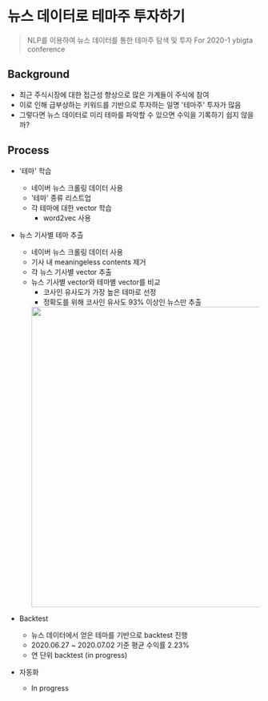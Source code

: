 # 뉴스 데이터로 테마주 투자하기
> NLP를 이용하여 뉴스 데이터를 통한 테마주 탐색 및 투자
> For 2020-1 ybigta conference

## Background
- 최근 주식시장에 대한 접근성 향상으로 많은 가계들이 주식에 참여
- 이로 인해 급부상하는 키워드를 기반으로 투자하는 일명 '테마주' 투자가 많음
- 그렇다면 뉴스 데이터로 미리 테마를 파악할 수 있으면 수익을 기록하기 쉽지 않을까?

## Process
- '테마' 학습
  - 네이버 뉴스 크롤링 데이터 사용
  - '테마' 종류 리스트업
  - 각 테마에 대한 vector 학습
    - word2vec 사용  
    
- 뉴스 기사별 테마 추츨
  - 네이버 뉴스 크롤링 데이터 사용
  - 기사 내 meaningeless contents 제거
  - 각 뉴스 기사별 vector 추출
  - 뉴스 기사별 vector와 테마별 vector를 비교
    - 코사인 유사도가 가장 높은 테마로 선정
    - 정확도를 위해 코사인 유사도 93% 이상인 뉴스만 추출
    <div>
    <img width=600 src="https://user-images.githubusercontent.com/61009073/101899194-c0eed700-3bf0-11eb-928a-0659dadc4cda.png">
    </div>
    
- Backtest
  - 뉴스 데이터에서 얻은 테마를 기반으로 backtest 진행
  - 2020.06.27 ~ 2020.07.02 기준 평균 수익률 2.23%
  - 연 단위 backtest (in progress)  

- 자동화
  - In progress  

